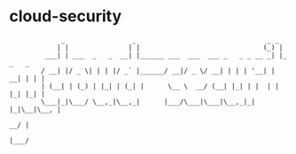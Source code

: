 # cloud-security

                 _                 _                                 _ _         
                | |               | |                               (_) |        
             ___| | ___  _   _  __| |______ ___  ___  ___ _   _ _ __ _| |_ _   _ 
            / __| |/ _ \| | | |/ _` |______/ __|/ _ \/ __| | | | '__| | __| | | |
            | (__| | (_) | |_| | (_| |      \__ \  __/ (__| |_| | |  | | |_| |_| |
            \___|_|\___/ \__,_|\__,_|      |___/\___|\___|\__,_|_|  |_|\__|\__, |
                                                                            __/ |
                                                                           |___/ 
<br/>
